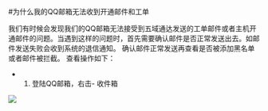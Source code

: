<!-- --- tag: faq QQ Email -->
<!-- --- title: QQ邮箱无法收到开通邮件和工单 -->
#为什么我的QQ邮箱无法收到开通邮件和工单

我们有时候会发现我们的QQ邮箱无法接受到五域通达发送的工单邮件或者主机开通邮件的问题。当遇到这样的问题时，首先需要确认邮件是否正常发送出去。如邮件发送失败会收到系统的退信通知。 确认邮件正常发送再查看是否被添加黑名单或者邮件被拦截。 查看操作如下：

* 1. 登陆QQ邮箱，右击- 收件箱

![](http://i1.51hosting.com/2014-09-03_11_49_qqemail1.png)